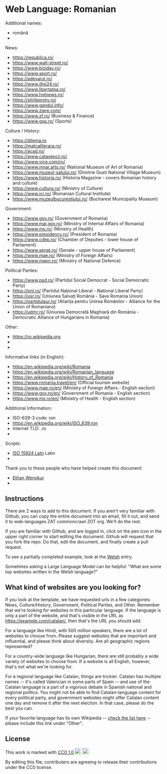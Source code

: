 # Web Language: Romanian

Additional names:
- română
- 

News:
- https://republica.ro/
- https://www.wall-street.ro/
- https://www.biziday.ro/
- https://www.sport.ro/
- https://adevarul.ro/
- https://www.digi24.ro/
- https://www.libertatea.ro/
- https://www.hotnews.ro/
- https://stirileprotv.ro/
- https://www.gandul.info/
- https://www.ziare.com/
- https://www.zf.ro/ (Business & Finance)
- https://www.gsp.ro/ (Sports)

Culture / History:
- https://dilema.ro
- https://matcaliterara.ro/
- https://acad.ro/
- https://www.catavencii.ro/
- https://www.vice.com/ro/
- https://www.mnar.arts.ro/ (National Museum of Art of Romania)
- https://www.muzeul-satului.ro/ (Dimitrie Gusti National Village Museum)
- https://www.historia.ro/ (Historia Magazine - covers Romanian history and culture)
- https://www.cultura.ro/ (Ministry of Culture)
- https://www.icr.ro/ (Romanian Cultural Institute)
- https://www.muzeulbucurestiului.ro/ (Bucharest Municipality Museum)

Government:
- https://www.gov.ro/ (Government of Romania)
- https://www.mai.gov.ro/ (Ministry of Internal Affairs of Romania)
- https://www.ms.ro/ (Ministry of Health)
- https://www.presidency.ro/ (President of Romania)
- https://www.cdep.ro/ (Chamber of Deputies - lower house of Parliament)
- https://www.senat.ro/ (Senate - upper house of Parliament)
- https://www.mae.ro/ (Ministry of Foreign Affairs)
- https://www.mapn.ro/ (Ministry of National Defence)

Political Parties:
- https://www.psd.ro/ (Partidul Social Democrat - Social Democratic Party)
- https://pnl.ro/ (Partidul Național Liberal - National Liberal Party)
- https://usr.ro/ (Uniunea Salvați România - Save Romania Union)
- https://partidulaur.ro/ (Alianța pentru Unirea Românilor - Alliance for the Union of Romanians)
- https://udmr.ro/ (Uniunea Democrată Maghiară din România - Democratic Alliance of Hungarians in Romania)

Other:
- https://ro.wikipedia.org
- 
- 

Informative links (in English):
- https://en.wikipedia.org/wiki/Romania
- https://en.wikipedia.org/wiki/Romanian_language
- https://en.wikipedia.org/wiki/History_of_Romania
- https://www.romania.travel/en/ (Official tourism website)
- https://www.mae.ro/en/ (Ministry of Foreign Affairs - English section)
- https://www.gov.ro/en/ (Government of Romania - English section)
- https://www.ms.ro/en/ (Ministry of Health - English section)

Additional Information:
- ISO-639-3 code: ron
- https://en.wikipedia.org/wiki/ISO_639:ron
- Internet TLD: .ro
- 


Scripts:
- <a href="https://en.wikipedia.org/wiki/ISO_15924">ISO 15924 Latn</a> Latin
- 

Thank you to these people who have helped create this document:
- [Ethan Wenokur](https://github.com/e-Winnie)
- 

## Instructions

There are 2 ways to add to this document. If you aren't very familiar
with Github, you can copy the entire document into an email, fill it
out, and send it to web-languages ZAT commoncrawl ZOT org. We'll do the rest.

If you are familiar with Github, and are logged in, click on the pen
icon in the upper right corner to start editing the document.
Github will request that you fork the repo. Do that, edit the
document, and finally create a pull request.

To see a partially completed example, look at the
[Welsh](../living/welsh.md) entry.

Sometimes asking a Large Language Model can be helpful: "What are some
top websites written in the Welsh language?"

## What kind of websites are you looking for?

If you look at the template, we have requested urls in a few
categories: News, Culture/History, Government, Political Parties, and
Other. Remember that we're looking for websites in this particular
language. If the language is only a part of the website, and that's
visible in the URL as https://example.com/catalan/, then that's the
URL you should add.

For a language like Hindi, with 500 million speakers, there are a lot
of websites to choose from. Please suggest websites that are important
and influential, and please think about diversity. Are all geographic
regions represented?

For a country-wide language like Hungarian, there are still probably a
wide variety of websites to choose from. If a website is all English,
however, that's not what we're looking for.

For a regional language like Catalan, things are trickier. Catalan has
multiple names -- it's called Valencian in some parts of Spain -- and
use of the Catalan language is a part of a vigorous debate in Spanish
national and regional politics. You might not be able to find
Catalan-language content for every political party, and government
websites might offer Catalan content one day and remove it after
the next election. In that case, please do the best you can.

If your favorite language has its own Wikipedia -- [check the list here](https://en.wikipedia.org/wiki/List_of_Wikipedias) --
please include this link under "Other".

## License

<p xmlns:cc="http://creativecommons.org/ns#" >This work is marked with <a href="https://creativecommons.org/publicdomain/zero/1.0/?ref=chooser-v1" target="_blank" rel="license noopener noreferrer" style="display:inline-block;">CC0 1.0<img style="height:22px!important;margin-left:3px;vertical-align:text-bottom;" src="https://mirrors.creativecommons.org/presskit/icons/cc.svg?ref=chooser-v1" alt=""><img style="height:22px!important;margin-left:3px;vertical-align:text-bottom;" src="https://mirrors.creativecommons.org/presskit/icons/zero.svg?ref=chooser-v1" alt=""></a></p>

By editing this file, contributers are agreeing to release their contributions under the CC0 license.
